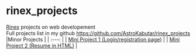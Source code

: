 # rinex_projects
[Rinex](https://rinex-s-school.thinkific.com) projects on web developement  
Full projects list in my github https://github.com/AstroKabutar/rinex_projects  
|Minor Projects | 
| :---: | 
| [Mini Project 1 (Login/registration page)](Mini_project_1) |
| [Mini Project 2 (Resume in HTML)](Mini_project_2) |
